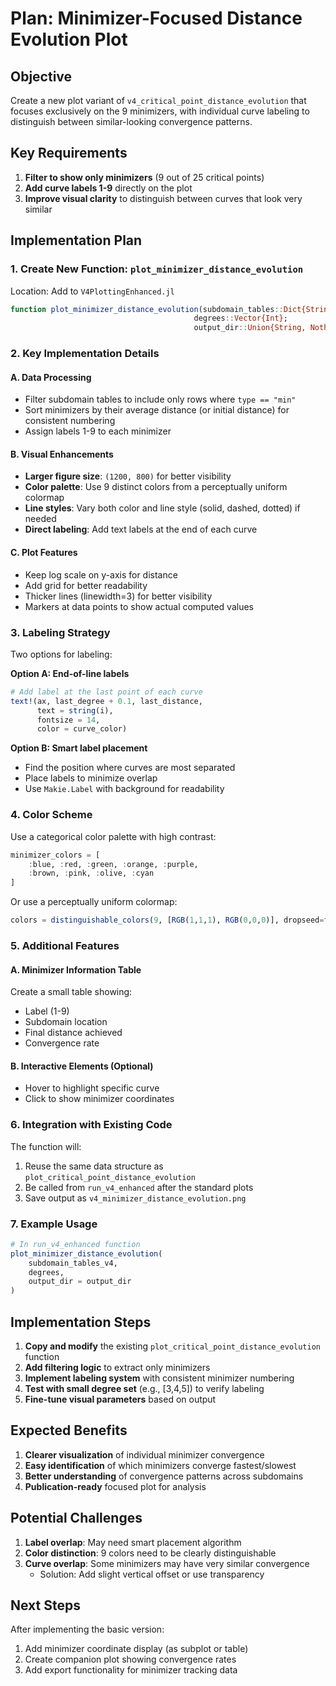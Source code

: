 # Plan: Minimizer-Focused Distance Evolution Plot

## Objective
Create a new plot variant of `v4_critical_point_distance_evolution` that focuses exclusively on the 9 minimizers, with individual curve labeling to distinguish between similar-looking convergence patterns.

## Key Requirements
1. **Filter to show only minimizers** (9 out of 25 critical points)
2. **Add curve labels 1-9** directly on the plot
3. **Improve visual clarity** to distinguish between curves that look very similar

## Implementation Plan

### 1. Create New Function: `plot_minimizer_distance_evolution`

Location: Add to `V4PlottingEnhanced.jl`

```julia
function plot_minimizer_distance_evolution(subdomain_tables::Dict{String, DataFrame},
                                         degrees::Vector{Int};
                                         output_dir::Union{String, Nothing} = nothing)
```

### 2. Key Implementation Details

#### A. Data Processing
- Filter subdomain tables to include only rows where `type == "min"`
- Sort minimizers by their average distance (or initial distance) for consistent numbering
- Assign labels 1-9 to each minimizer

#### B. Visual Enhancements
- **Larger figure size**: `(1200, 800)` for better visibility
- **Color palette**: Use 9 distinct colors from a perceptually uniform colormap
- **Line styles**: Vary both color and line style (solid, dashed, dotted) if needed
- **Direct labeling**: Add text labels at the end of each curve

#### C. Plot Features
- Keep log scale on y-axis for distance
- Add grid for better readability
- Thicker lines (linewidth=3) for better visibility
- Markers at data points to show actual computed values

### 3. Labeling Strategy

Two options for labeling:

**Option A: End-of-line labels**
```julia
# Add label at the last point of each curve
text!(ax, last_degree + 0.1, last_distance, 
      text = string(i),
      fontsize = 14,
      color = curve_color)
```

**Option B: Smart label placement**
- Find the position where curves are most separated
- Place labels to minimize overlap
- Use `Makie.Label` with background for readability

### 4. Color Scheme

Use a categorical color palette with high contrast:
```julia
minimizer_colors = [
    :blue, :red, :green, :orange, :purple,
    :brown, :pink, :olive, :cyan
]
```

Or use a perceptually uniform colormap:
```julia
colors = distinguishable_colors(9, [RGB(1,1,1), RGB(0,0,0)], dropseed=true)
```

### 5. Additional Features

#### A. Minimizer Information Table
Create a small table showing:
- Label (1-9)
- Subdomain location
- Final distance achieved
- Convergence rate

#### B. Interactive Elements (Optional)
- Hover to highlight specific curve
- Click to show minimizer coordinates

### 6. Integration with Existing Code

The function will:
1. Reuse the same data structure as `plot_critical_point_distance_evolution`
2. Be called from `run_v4_enhanced` after the standard plots
3. Save output as `v4_minimizer_distance_evolution.png`

### 7. Example Usage

```julia
# In run_v4_enhanced function
plot_minimizer_distance_evolution(
    subdomain_tables_v4,
    degrees,
    output_dir = output_dir
)
```

## Implementation Steps

1. **Copy and modify** the existing `plot_critical_point_distance_evolution` function
2. **Add filtering logic** to extract only minimizers
3. **Implement labeling system** with consistent minimizer numbering
4. **Test with small degree set** (e.g., [3,4,5]) to verify labeling
5. **Fine-tune visual parameters** based on output

## Expected Benefits

1. **Clearer visualization** of individual minimizer convergence
2. **Easy identification** of which minimizers converge fastest/slowest
3. **Better understanding** of convergence patterns across subdomains
4. **Publication-ready** focused plot for analysis

## Potential Challenges

1. **Label overlap**: May need smart placement algorithm
2. **Color distinction**: 9 colors need to be clearly distinguishable
3. **Curve overlap**: Some minimizers may have very similar convergence
   - Solution: Add slight vertical offset or use transparency

## Next Steps

After implementing the basic version:
1. Add minimizer coordinate display (as subplot or table)
2. Create companion plot showing convergence rates
3. Add export functionality for minimizer tracking data